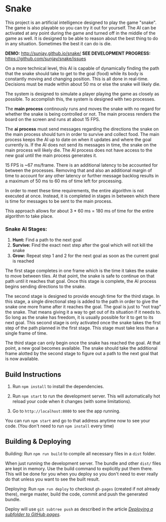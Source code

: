 # Snake
This project is an artificial intelligence designed to play the game
"snake". The game is also playable so you can try it out for yourself. The
AI can be activated at any point during the game and turned off in the
middle of the game as well. It is designed to be able to reason about the
best thing to do in any situation. Sometimes the best it can do is die.

**DEMO:** http://sunjay.github.io/snake/
**SEE DEVELOPMENT PROGRESS:** https://github.com/sunjay/snake/issues

On a more technical level, this AI is capable of dynamically
finding the path that the snake should take to get to the goal
(food) while its body is constantly moving and changing position. This
is all done in real-time. Decisions must be made within about 50 ms or
else the snake will likely die.

The system is designed to simulate a player playing the game as closely
as possible. To accomplish this, the system is designed with two processes.

The **main process** continously runs and moves the snake with no regard
for whether the snake is being controlled or not. The main process renders
the board on the screen and runs at about 15 FPS.

The **ai process** must send messages regarding the directions the snake
on the main process should turn in order to survive and collect food. The
main process keeps the AI up to date on when it updates and where the goal
currently is. If the AI does not send its messages in time, the snake on
the main process will likely die. The AI process does not have access to
the new goal until the main process generates it.

15 FPS is ~67 ms/frame. There is an additional latency to be accounted for
between the processes. Removing that and also an additional margin of time
to account for any other latency or further message backlog results in a
maximum of 50 ms to 60 ms of time left for processing.

In order to meet these time requirements, the entire algorithm is not
executed at once. Instead, it is completed in stages in between which there
is time for messages to be sent to the main process.

This approach allows for about 3 * 60 ms = 180 ms of time for the entire
algorithm to take place.

### Snake AI Stages:
1. **Hunt:** Find a path to the next goal
2. **Survive:** Find the exact next step after the goal which will not kill the snake
3. **Grow:** Repeat step 1 and 2 for the next goal as soon as the current goal is reached

The first stage completes in one frame which is the time it takes the snake
to move between tiles. At that point, the snake is safe to continue on that
path until it reaches that goal. Once this stage is complete, the AI process
begins sending directions to the snake.

The second stage is designed to provide enough time for the third stage.
In this stage, a single directional step is added to the path in order to
give the snake one more frame after it reaches the goal. The goal is
just to "not trap" the snake. That means giving it a way to get out of its
situation if it needs to. So long as the snake has freedom, it is usually
possible for it to get to its next goal. This second stage
is only activated once the snake takes the first step of the path planned
in the first stage. This stage must take less than a single frame of time.

The third stage can only begin once the snake has reached the goal. At that
point, a new goal becomes available. The snake should take the additional
frame alotted by the second stage to figure out a path to the next goal that
is now available.

## Build Instructions

1. Run `npm install` to install the dependencies.

2. Run `npm start` to run the development server. This will automatically hot reload your code when it changes (with some limitations).

3. Go to `http://localhost:8080` to see the app running.

You can run `npm start` and go to that address anytime now to see your code. (You don't need to run `npm install` every time)

## Building & Deploying
Building:
Run `npm run build` to compile all necessary files in a `dist` folder.

When just running the development server. The bundle and other `dist/` files are kept in memory. Use the build command to explicitly put them there. This will be done for you when you deploy so you don't need to ever really do that unless you want to see the built result.

Deploying:
Run `npm run deploy` to checkout `gh-pages` (created if not already there), merge master, build the code, commit and push the generated bundle.

Deploy will use `git subtree push` as described in the article [*Deploying a subfolder to GitHub pages*](https://gist.github.com/cobyism/4730490).

